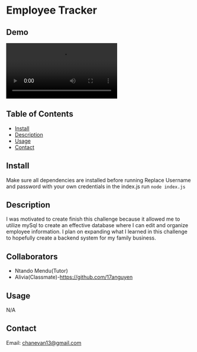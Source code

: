 # Employee Tracker
## Demo

![Video Demo](./assets/screen-capture%20(2)%20(2).webm)

## Table of Contents
  
* [Install](#install)  
* [Description](#description)
* [Usage](#usage)
* [Contact](#contact)

## Install
Make sure all dependencies are installed before running
Replace Username and password with your own credentials in the index.js
run `node index.js`

## Description
I was motivated to create finish this challenge because it allowed me to utilize mySql to create an effective database where I can edit and organize employee information. I plan on expanding what I learned in this challenge to hopefully create a backend system for my family business.

## Collaborators
* Ntando Mendu(Tutor)
* Alivia(Classmate)-https://github.com/17anguyen

## Usage

N/A

## Contact
Email: chanevan13@gmail.com
